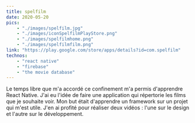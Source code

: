 ```yaml
---
title: spelfilm
date: 2020-05-20
pics: 
    - "./images/spelfilm.jpg"
    - "./images/iconSpelfilmPlayStore.png"
    - "./images/spelfilmhome.png"
    - "./images/spelfilmfilm.png"
link: "https://play.google.com/store/apps/details?id=com.spelfilm"
technos: 
    - "react native"
    - "firebase"
    - "the movie database"
---
```


Le temps libre que m'a accordé ce confinement m'a permis d'apprendre React Native. J'ai eu l'idée de faire une application qui répertorie les films que je souhaite voir. Mon but était d'apprendre un framework sur un projet qui m'est utile. J'en ai profité pour réaliser deux vidéos : l'une sur le design et l'autre sur le développement.

